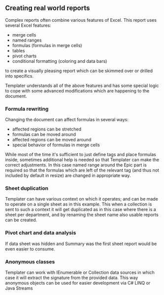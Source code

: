 ## Creating real world reports

Complex reports often combine various features of Excel.
This report uses several Excel features:

 * merge cells
 * named ranges
 * formulas (formulas in merge cells)
 * tables
 * pivot charts
 * conditional formatting (coloring and data bars)

to create a visually pleasing report which can be skimmed over or drilled into specifics.

Templater understands all of the above features and has some special logic to cope with some advanced modifications which are happening to the document.

### Formula rewriting

Changing the document can affect formulas in several ways:

 * affected regions can be stretched
 * formulas can be moved around
 * affected regions can be moved around
 * special behavior of formulas in merge cells

While most of the time it's sufficient to just define tags and place formulas inside,
sometimes additional help is needed so that Templater can make the correct adjustments.
In this case named range around the Epic part is required so that the formulas which are left of the relevant tag (and thus not included by default in resize)
are changed in appropriate way.

### Sheet duplication

Templater can have various context on which it operates; and can be made to operate on a single sheet as in this example.
This when a collection is sent to such a context it will get duplicated as in this case where there is a sheet per department,
and by renaming the sheet name also usable reports can be created.

### Pivot chart and data analysis

If data sheet was hidden and Summary was the first sheet report would be even easier to consume.

### Anonymous classes

Templater can work with IEnumerable or Collection data sources in which case it will extract the signature from the provided data.
This way anonymous objects can be used for easier development via C# LINQ or Java Streams